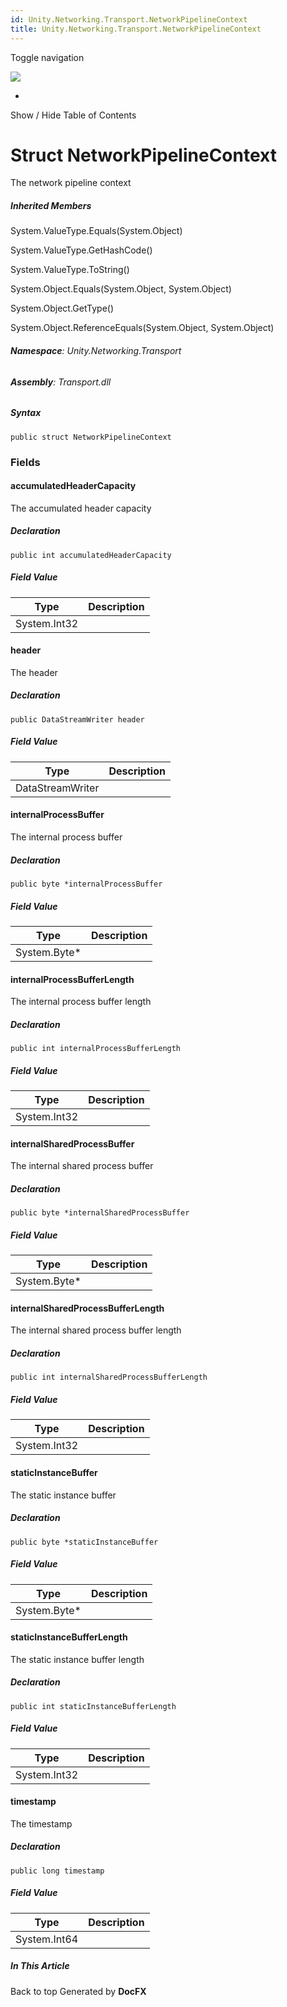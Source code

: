 ```yaml
---
id: Unity.Networking.Transport.NetworkPipelineContext
title: Unity.Networking.Transport.NetworkPipelineContext
---
```


<div id="wrapper">

<div>

<div class="container">

<div class="navbar-header">

Toggle navigation

<img src="../logo.svg" id="logo" class="svg" />

</div>

<div id="navbar" class="collapse navbar-collapse">

<div class="form-group">

</div>

</div>

</div>

<div class="subnav navbar navbar-default">

<div id="breadcrumb" class="container hide-when-search">

-   

</div>

</div>

</div>

<div class="container body-content hide-when-search" role="main">

<div class="sidenav hide-when-search">

Show / Hide Table of Contents

<div id="sidetoggle" class="sidetoggle collapse">

<div id="sidetoc">

</div>

</div>

</div>

<div class="article row grid-right">

<div class="col-md-10">

# Struct NetworkPipelineContext

<div class="markdown level0 summary">

The network pipeline context

</div>

<div class="markdown level0 conceptual">

</div>

<div class="inheritedMembers">

##### Inherited Members

<div>

System.ValueType.Equals(System.Object)

</div>

<div>

System.ValueType.GetHashCode()

</div>

<div>

System.ValueType.ToString()

</div>

<div>

System.Object.Equals(System.Object, System.Object)

</div>

<div>

System.Object.GetType()

</div>

<div>

System.Object.ReferenceEquals(System.Object, System.Object)

</div>

</div>

###### **Namespace**: Unity.Networking.Transport

###### **Assembly**: Transport.dll

##### Syntax

<div class="codewrapper">

``` lang-csharp
public struct NetworkPipelineContext
```

</div>

### Fields

#### accumulatedHeaderCapacity

<div class="markdown level1 summary">

The accumulated header capacity

</div>

<div class="markdown level1 conceptual">

</div>

##### Declaration

<div class="codewrapper">

``` lang-csharp
public int accumulatedHeaderCapacity
```

</div>

##### Field Value

| Type         | Description |
|--------------|-------------|
| System.Int32 |             |

#### header

<div class="markdown level1 summary">

The header

</div>

<div class="markdown level1 conceptual">

</div>

##### Declaration

<div class="codewrapper">

``` lang-csharp
public DataStreamWriter header
```

</div>

##### Field Value

| Type             | Description |
|------------------|-------------|
| DataStreamWriter |             |

#### internalProcessBuffer

<div class="markdown level1 summary">

The internal process buffer

</div>

<div class="markdown level1 conceptual">

</div>

##### Declaration

<div class="codewrapper">

``` lang-csharp
public byte *internalProcessBuffer
```

</div>

##### Field Value

| Type          | Description |
|---------------|-------------|
| System.Byte\* |             |

#### internalProcessBufferLength

<div class="markdown level1 summary">

The internal process buffer length

</div>

<div class="markdown level1 conceptual">

</div>

##### Declaration

<div class="codewrapper">

``` lang-csharp
public int internalProcessBufferLength
```

</div>

##### Field Value

| Type         | Description |
|--------------|-------------|
| System.Int32 |             |

#### internalSharedProcessBuffer

<div class="markdown level1 summary">

The internal shared process buffer

</div>

<div class="markdown level1 conceptual">

</div>

##### Declaration

<div class="codewrapper">

``` lang-csharp
public byte *internalSharedProcessBuffer
```

</div>

##### Field Value

| Type          | Description |
|---------------|-------------|
| System.Byte\* |             |

#### internalSharedProcessBufferLength

<div class="markdown level1 summary">

The internal shared process buffer length

</div>

<div class="markdown level1 conceptual">

</div>

##### Declaration

<div class="codewrapper">

``` lang-csharp
public int internalSharedProcessBufferLength
```

</div>

##### Field Value

| Type         | Description |
|--------------|-------------|
| System.Int32 |             |

#### staticInstanceBuffer

<div class="markdown level1 summary">

The static instance buffer

</div>

<div class="markdown level1 conceptual">

</div>

##### Declaration

<div class="codewrapper">

``` lang-csharp
public byte *staticInstanceBuffer
```

</div>

##### Field Value

| Type          | Description |
|---------------|-------------|
| System.Byte\* |             |

#### staticInstanceBufferLength

<div class="markdown level1 summary">

The static instance buffer length

</div>

<div class="markdown level1 conceptual">

</div>

##### Declaration

<div class="codewrapper">

``` lang-csharp
public int staticInstanceBufferLength
```

</div>

##### Field Value

| Type         | Description |
|--------------|-------------|
| System.Int32 |             |

#### timestamp

<div class="markdown level1 summary">

The timestamp

</div>

<div class="markdown level1 conceptual">

</div>

##### Declaration

<div class="codewrapper">

``` lang-csharp
public long timestamp
```

</div>

##### Field Value

| Type         | Description |
|--------------|-------------|
| System.Int64 |             |

</div>

<div class="hidden-sm col-md-2" role="complementary">

<div class="sideaffix">

<div class="contribution">

</div>

##### In This Article

<div>

</div>

</div>

</div>

</div>

</div>

<div class="grad-bottom">

</div>

<div class="footer">

<div class="container">

Back to top Generated by **DocFX**

</div>

</div>

</div>
